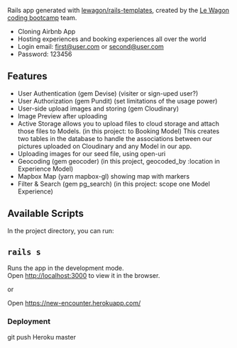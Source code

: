 Rails app generated with [lewagon/rails-templates](https://github.com/lewagon/rails-templates), created by the [Le Wagon coding bootcamp](https://www.lewagon.com) team.


- Cloning Airbnb App
- Hosting experiences and booking experiences all over the world
- Login email: first@user.com or second@user.com
- Password: 123456

## Features
- User Authentication (gem Devise) (visiter or sign-uped user?)
- User Authorization (gem Pundit) (set limitations of the usage power)
- User-side upload images and storing (gem Cloudinary)
- Image Preview after uploading
- Active Storage allows you to upload files to cloud storage and attach those files to Models. (in this project: to Booking Model)
This creates two tables in the database to handle the associations between our pictures uploaded on Cloudinary and any Model in our app.
- Uploading images for our seed file, using open-uri
- Geocoding (gem geocoder) (in this project, geocoded_by :location in Experience Model)
- Mapbox Map (yarn mapbox-gl) showing map with markers
- Filter & Search (gem pg_search) (in this project: scope one Model Experience)

## Available Scripts

In the project directory, you can run:

## `rails s`

Runs the app in the development mode.\
Open [http://localhost:3000](http://localhost:3000) to view it in the browser.

or 

Open https://new-encounter.herokuapp.com/


### Deployment

git push Heroku master


